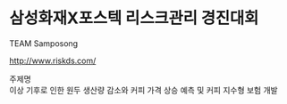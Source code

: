 # 삼성화재X포스텍 리스크관리 경진대회
TEAM Samposong

http://www.riskds.com/

주제명 <br>
이상 기후로 인한 원두 생산량 감소와 커피 가격 상승 예측 및 커피 지수형 보험 개발

